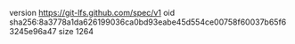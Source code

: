 version https://git-lfs.github.com/spec/v1
oid sha256:8a3778a1da626199036ca0bd93eabe45d554ce00758f60037b65f63245e96a47
size 1264
